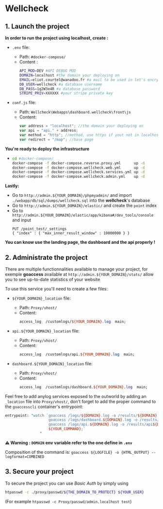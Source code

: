 # Wellcheck

## 1. Launch the project

**In order to run the project using localhost, create :**

- `.env` file:
  * Path: `#docker-compose/`
  * Content :
    ```bash
    API_MOD=DEV #API DEBUG MOD
    DOMAIN=localhost #the domain your deploying on
    EMAIL=eliot.courtel@wanadoo.fr #a mail to be used in let's encrypt
    DB_USER=wellcheck #a database username
    DB_PASS=1q2W3e4R #a database password
    STRIPE_PRIV=XXXXXX #your stripe private key
    ```

- `conf.js` file:
  * Path: `Wellcheck\Webapps\dashboard.wellcheck\front\js`
  * Content:
    ```javascript
    var address = "localhost"; //the domain your deploying on
    var api = "api." + address;
    var method = "http"; //method, use https if yout not in localhost
    var redirect = "/map"; //base page
    ```


**You're ready to deploy the infrastructure**

* ```bash
  cd #docker-compose/
  docker-compose -f docker-compose.reverse.proxy.yml      up -d
  docker-compose -f docker-compose.wellcheck.web.yml      up -d
  docker-compose -f docker-compose.wellcheck.services.yml up -d
  docker-compose -f docker-compose.wellcheck.admin.yml    up -d
  ```

**Lastly:**

* Go to `http://admin.${YOUR_DOMAIN}/phpmyadmin/` and import `./webapp/db/sql/dumps/wellcheck.sql` into the **wellcheck**'s database
* Go to `http://admin.${YOUR_DOMAIN}/elastic/` and create the `point` index
* Go to `http://admin.${YOUR_DOMAIN}/elastic/app/kibana#/dev_tools/console` and input
  ```
  PUT /point_test/_settings
  { "index" : { "max_inner_result_window" : 10000000 } }
  ```
**You can know use the landing page, the dashboard and the api properly !**


## 2. Administrate the project

There are multiple functionnalities available to manage your project, for exemple **goaccess** available at `http://admin.${YOUR_DOMAIN}/stats/` allow you to see up-to-date statistics of your website

To use this service you'll need to create a few files:

- `${YOUR_DOMAIN}_location` file:
  * Path: `Proxy/vhost/`
  * Content:
    ```perl
    access_log  /customlogs/${YOUR_DOMAIN}.log  main;
    ```

- `api.${YOUR_DOMAIN}_location` file:
  * Path: `Proxy/vhost/`
  * Content:
    ```perl
    access_log  /customlogs/api.${YOUR_DOMAIN}.log  main;
    ```

- `dashboard.${YOUR_DOMAIN}_location` file:
  * Path: `Proxy/vhost/`
  * Content:
    ```perl
    access_log  /customlogs/dashboard.${YOUR_DOMAIN}.log  main;
    ```

Feel free to add anylog services exposed to the outworld by adding an `_location` file into `Proxy/vhost/`, don't forget to add the proper command to the `goaccesscli` container's entrypoint:
```perl
entrypoint: "watch `goaccess /logs/${DOMAIN}.log -o /results/${DOMAIN}.html --log-format=COMBINED;
                    goaccess /logs/dashboard.${DOMAIN}.log -o /results/dashboard${DOMAIN}.html --log-format=COMBINED;
                    goaccess /logs/api.${DOMAIN}.log -o /results/api${DOMAIN}.html --log-format=COMBINED;
                    ${YOUR_COMMAND};`
                "
```
**⚠️ Warning : `DOMAIN` env variable refer to the one define in `.env`**

Composition of the command is: `goaccess ${LOGFILE} -o {HTML_OUTPUT} --logformat=COMBINED`

## 3. Secure your project

To secure the project you can use *Basic Auth* by simply using
```bash
htpasswd -c ./proxy/passwd/${THE_DOMAIN_TO_PROTECT} ${YOUR_USER}
```
(For example `htpasswd -c Proxy/passwd/admin.localhost test`)

